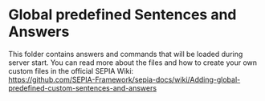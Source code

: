 # Global predefined Sentences and Answers

This folder contains answers and commands that will be loaded during server start. You can read more about the files and how to create your own custom files in the official SEPIA Wiki:  
https://github.com/SEPIA-Framework/sepia-docs/wiki/Adding-global-predefined-custom-sentences-and-answers
